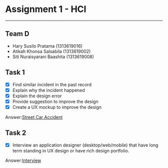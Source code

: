 # Assignment 1 - HCI
----------------------
## Team D ##
-	Hary Susilo Pratama 		(1313619016)
-	Atikah Khonsa Salsabila 	(1313619002)
-	Siti Nuraisyarani Baashita	 (1313619008)

## Task 1 ##
- [x] Find similar incident in the past record
- [x] Explain why the incident happened
- [x] Explain the design error
- [x] Provide suggestion to improve the design
- [x] Create a UX mockup to improve the design

Answer:[Street Car Accident](https://github.com/Nia2311/Assignment-Interaksi-Manusia/tree/hw1/Task%201)

## Task 2 ##
- [x] Interview an application designer (desktop/web/mobile) that have long term standing in UX design or have rich design portfolio.

Answer:[Interview](https://github.com/Nia2311/Assignment-Interaksi-Manusia/tree/hw1/Task%202)

